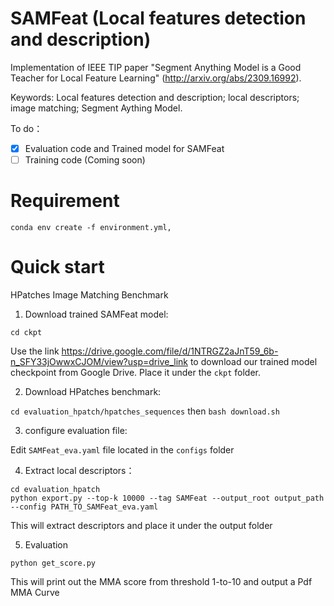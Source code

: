 # SAMFeat (Local features detection and description)

Implementation of IEEE TIP paper "Segment Anything Model is a Good Teacher for Local Feature Learning" (http://arxiv.org/abs/2309.16992).

Keywords: Local features detection and description; local descriptors; image matching; Segment Aything Model.

To do：
- [x] Evaluation code and Trained model for SAMFeat
- [ ] Training code (Coming soon)

# Requirement
```
conda env create -f environment.yml,
```

# Quick start
HPatches Image Matching Benchmark

1. Download trained SAMFeat model:

```cd ckpt```

Use the link https://drive.google.com/file/d/1NTRGZ2aJnT59_6b-n_SFY33jOwwxCJOM/view?usp=drive_link to download our trained model checkpoint from Google Drive. Place it under the ```ckpt``` folder.

2. Download HPatches benchmark: 

```cd evaluation_hpatch/hpatches_sequences``` then ```bash download.sh```

3. configure evaluation file:

Edit ```SAMFeat_eva.yaml``` file located in the ```configs``` folder

4. Extract local descriptors：
```
cd evaluation_hpatch
python export.py --top-k 10000 --tag SAMFeat --output_root output_path --config PATH_TO_SAMFeat_eva.yaml
```
This will extract descriptors and place it under the output folder

5. Evaluation
```
python get_score.py
```
This will print out the MMA score from threshold 1-to-10 and output a Pdf MMA Curve
